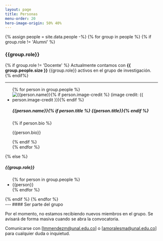```yaml
---
layout: page
title: Personas
menu-order: 20
hero-image-origin: 50% 40%
---
```

<div class="row">
{% assign people = site.data.people -%}
{% for group in people %}
{% if group.role != 'Alumni' %}
<div class="image-grid {{group.role | downcase | replace: ' ', '-'}}">
<h3>{{group.role}}</h3>

{% if group.role != 'Docente' %}
Actualmente contamos con <strong>{{ group.people.size }}</strong> {{group.role}} activos en el grupo de investigación. 
{% endif%}
<hr	/>
<ul>
	{% for person in group.people %}
		<li id="{{person.name | downcase | replace: ' ', '-'}}">
			<div class="person-row">
				<div class="photo">
					<img src="{{ site.baseurl }}/img/people/{{person.image}}" title="{{person.name}}{% if person.image-credit %} (image credit: {{ person.image-credit }}){% endif %}">
					<h5 class="name sm-bottom-margin">{{person.name}}{% if person.title %} <span>{{person.title}}</span>{% endif %}</h5>
				</div>
				<div class="details" >
					{% if person.bio %}<p class="sm-top-margin" markdown=1>{{person.bio}}</p>{% endif %}
				</div>
			</div>
		</li>
	{% endfor %}
</ul>
</div>
{% else %}
</div>
<div class="row">
	<div class="col-xs-12" markdown="l">
		<h5>{{group.role}}</h5>
		<ul>
		{% for person in group.people %}
			<li>{{person}}</li>
		{% endfor %}
		</ul>
	</div>
</div>
{% endif %}
{% endfor %}




<div class="row">
<div class="col-xs-12 col-md-10 col-lg-8 col-md-offset-1 col-lg-offset-2" markdown="1">
---
#### Ser parte del grupo

Por el momento, no estamos recibiendo nuevos miembros en el grupo. Se avisará de forma masiva cuando se abra la convocatoria. 

Comunicarse con [lmmendezm@unal.edu.co] o [amoralesma@unal.edu.co] para cualquier duda o inquietud.
</div>
</div>